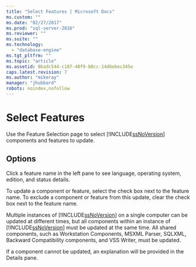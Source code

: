 ```yaml
---
title: "Select Features | Microsoft Docs"
ms.custom: ""
ms.date: "02/27/2017"
ms.prod: "sql-server-2016"
ms.reviewer: ""
ms.suite: ""
ms.technology: 
  - "database-engine"
ms.tgt_pltfrm: ""
ms.topic: "article"
ms.assetid: 0badc544-c187-40f9-b0cc-14d6ebec345e
caps.latest.revision: 7
ms.author: "mikeray"
manager: "jhubbard"
robots: noindex,nofollow
---
```

# Select Features
  Use the Feature Selection page to select [!INCLUDE[ssNoVersion](../a9notintoc/includes/ssnoversion-md.md)] components and features to update.  
  
## Options  
 Click a feature name in the left pane to see language, operating system, edition, and status details.  
  
 To update a component or feature, select the check box next to the feature name. To exclude a component or feature from this update, clear the check box next to the feature name.  
  
 Multiple instances of [!INCLUDE[ssNoVersion](../a9notintoc/includes/ssnoversion-md.md)] on a single computer can be updated at different times, but all components within an instance of [!INCLUDE[ssNoVersion](../a9notintoc/includes/ssnoversion-md.md)] must be updated at the same time. All shared components, such as Workstation Components, MSXML Parser, SQLXML, Backward Compatibility components, and VSS Writer, must be updated.  
  
 If a component cannot be updated, an explanation will be provided in the Details pane.  
  
  